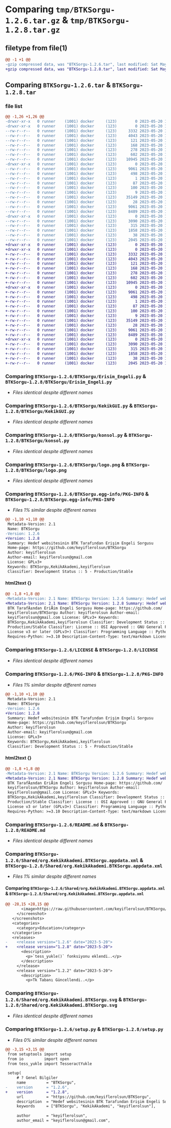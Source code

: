 # Comparing `tmp/BTKSorgu-1.2.6.tar.gz` & `tmp/BTKSorgu-1.2.8.tar.gz`

## filetype from file(1)

```diff
@@ -1 +1 @@
-gzip compressed data, was "BTKSorgu-1.2.6.tar", last modified: Sat May 20 19:05:07 2023, max compression
+gzip compressed data, was "BTKSorgu-1.2.8.tar", last modified: Sat May 20 19:31:22 2023, max compression
```

## Comparing `BTKSorgu-1.2.6.tar` & `BTKSorgu-1.2.8.tar`

### file list

```diff
@@ -1,26 +1,26 @@
-drwxr-xr-x   0 runner    (1001) docker     (123)        0 2023-05-20 19:05:07.246817 BTKSorgu-1.2.6/
-drwxr-xr-x   0 runner    (1001) docker     (123)        0 2023-05-20 19:05:07.242817 BTKSorgu-1.2.6/BTKSorgu/
--rw-r--r--   0 runner    (1001) docker     (123)     3332 2023-05-20 19:04:16.000000 BTKSorgu-1.2.6/BTKSorgu/Erisim_Engeli.py
--rw-r--r--   0 runner    (1001) docker     (123)     4043 2023-05-20 19:04:16.000000 BTKSorgu-1.2.6/BTKSorgu/KekikGUI.py
--rw-r--r--   0 runner    (1001) docker     (123)      121 2023-05-20 19:04:16.000000 BTKSorgu-1.2.6/BTKSorgu/__init__.py
--rw-r--r--   0 runner    (1001) docker     (123)      168 2023-05-20 19:04:16.000000 BTKSorgu-1.2.6/BTKSorgu/arayuz.py
--rw-r--r--   0 runner    (1001) docker     (123)      278 2023-05-20 19:04:16.000000 BTKSorgu-1.2.6/BTKSorgu/ekstra.py
--rw-r--r--   0 runner    (1001) docker     (123)      602 2023-05-20 19:04:16.000000 BTKSorgu-1.2.6/BTKSorgu/konsol.py
--rw-r--r--   0 runner    (1001) docker     (123)    10945 2023-05-20 19:04:16.000000 BTKSorgu-1.2.6/BTKSorgu/logo.png
-drwxr-xr-x   0 runner    (1001) docker     (123)        0 2023-05-20 19:05:07.246817 BTKSorgu-1.2.6/BTKSorgu.egg-info/
--rw-r--r--   0 runner    (1001) docker     (123)     9061 2023-05-20 19:04:41.000000 BTKSorgu-1.2.6/BTKSorgu.egg-info/PKG-INFO
--rw-r--r--   0 runner    (1001) docker     (123)      498 2023-05-20 19:04:41.000000 BTKSorgu-1.2.6/BTKSorgu.egg-info/SOURCES.txt
--rw-r--r--   0 runner    (1001) docker     (123)        1 2023-05-20 19:04:41.000000 BTKSorgu-1.2.6/BTKSorgu.egg-info/dependency_links.txt
--rw-r--r--   0 runner    (1001) docker     (123)       87 2023-05-20 19:04:41.000000 BTKSorgu-1.2.6/BTKSorgu.egg-info/entry_points.txt
--rw-r--r--   0 runner    (1001) docker     (123)      100 2023-05-20 19:04:41.000000 BTKSorgu-1.2.6/BTKSorgu.egg-info/requires.txt
--rw-r--r--   0 runner    (1001) docker     (123)        9 2023-05-20 19:04:41.000000 BTKSorgu-1.2.6/BTKSorgu.egg-info/top_level.txt
--rw-r--r--   0 runner    (1001) docker     (123)    35149 2023-05-20 19:04:16.000000 BTKSorgu-1.2.6/LICENSE
--rw-r--r--   0 runner    (1001) docker     (123)       28 2023-05-20 19:04:16.000000 BTKSorgu-1.2.6/MANIFEST.in
--rw-r--r--   0 runner    (1001) docker     (123)     9061 2023-05-20 19:05:07.246817 BTKSorgu-1.2.6/PKG-INFO
--rw-r--r--   0 runner    (1001) docker     (123)     8489 2023-05-20 19:04:16.000000 BTKSorgu-1.2.6/README.md
-drwxr-xr-x   0 runner    (1001) docker     (123)        0 2023-05-20 19:05:07.246817 BTKSorgu-1.2.6/Shared/
--rw-r--r--   0 runner    (1001) docker     (123)     3090 2023-05-20 19:04:16.000000 BTKSorgu-1.2.6/Shared/org.KekikAkademi.BTKSorgu.appdata.xml
--rw-r--r--   0 runner    (1001) docker     (123)      315 2023-05-20 19:04:16.000000 BTKSorgu-1.2.6/Shared/org.KekikAkademi.BTKSorgu.desktop
--rw-r--r--   0 runner    (1001) docker     (123)     1858 2023-05-20 19:04:16.000000 BTKSorgu-1.2.6/Shared/org.KekikAkademi.BTKSorgu.svg
--rw-r--r--   0 runner    (1001) docker     (123)       38 2023-05-20 19:05:07.246817 BTKSorgu-1.2.6/setup.cfg
--rw-r--r--   0 runner    (1001) docker     (123)     2045 2023-05-20 19:04:16.000000 BTKSorgu-1.2.6/setup.py
+drwxr-xr-x   0 runner    (1001) docker     (123)        0 2023-05-20 19:31:22.152994 BTKSorgu-1.2.8/
+drwxr-xr-x   0 runner    (1001) docker     (123)        0 2023-05-20 19:31:22.152994 BTKSorgu-1.2.8/BTKSorgu/
+-rw-r--r--   0 runner    (1001) docker     (123)     3332 2023-05-20 19:30:35.000000 BTKSorgu-1.2.8/BTKSorgu/Erisim_Engeli.py
+-rw-r--r--   0 runner    (1001) docker     (123)     4043 2023-05-20 19:30:35.000000 BTKSorgu-1.2.8/BTKSorgu/KekikGUI.py
+-rw-r--r--   0 runner    (1001) docker     (123)      121 2023-05-20 19:30:35.000000 BTKSorgu-1.2.8/BTKSorgu/__init__.py
+-rw-r--r--   0 runner    (1001) docker     (123)      168 2023-05-20 19:30:35.000000 BTKSorgu-1.2.8/BTKSorgu/arayuz.py
+-rw-r--r--   0 runner    (1001) docker     (123)      278 2023-05-20 19:30:35.000000 BTKSorgu-1.2.8/BTKSorgu/ekstra.py
+-rw-r--r--   0 runner    (1001) docker     (123)      602 2023-05-20 19:30:35.000000 BTKSorgu-1.2.8/BTKSorgu/konsol.py
+-rw-r--r--   0 runner    (1001) docker     (123)    10945 2023-05-20 19:30:35.000000 BTKSorgu-1.2.8/BTKSorgu/logo.png
+drwxr-xr-x   0 runner    (1001) docker     (123)        0 2023-05-20 19:31:22.152994 BTKSorgu-1.2.8/BTKSorgu.egg-info/
+-rw-r--r--   0 runner    (1001) docker     (123)     9061 2023-05-20 19:30:57.000000 BTKSorgu-1.2.8/BTKSorgu.egg-info/PKG-INFO
+-rw-r--r--   0 runner    (1001) docker     (123)      498 2023-05-20 19:30:57.000000 BTKSorgu-1.2.8/BTKSorgu.egg-info/SOURCES.txt
+-rw-r--r--   0 runner    (1001) docker     (123)        1 2023-05-20 19:30:57.000000 BTKSorgu-1.2.8/BTKSorgu.egg-info/dependency_links.txt
+-rw-r--r--   0 runner    (1001) docker     (123)       87 2023-05-20 19:30:57.000000 BTKSorgu-1.2.8/BTKSorgu.egg-info/entry_points.txt
+-rw-r--r--   0 runner    (1001) docker     (123)      100 2023-05-20 19:30:57.000000 BTKSorgu-1.2.8/BTKSorgu.egg-info/requires.txt
+-rw-r--r--   0 runner    (1001) docker     (123)        9 2023-05-20 19:30:57.000000 BTKSorgu-1.2.8/BTKSorgu.egg-info/top_level.txt
+-rw-r--r--   0 runner    (1001) docker     (123)    35149 2023-05-20 19:30:35.000000 BTKSorgu-1.2.8/LICENSE
+-rw-r--r--   0 runner    (1001) docker     (123)       28 2023-05-20 19:30:35.000000 BTKSorgu-1.2.8/MANIFEST.in
+-rw-r--r--   0 runner    (1001) docker     (123)     9061 2023-05-20 19:31:22.152994 BTKSorgu-1.2.8/PKG-INFO
+-rw-r--r--   0 runner    (1001) docker     (123)     8489 2023-05-20 19:30:35.000000 BTKSorgu-1.2.8/README.md
+drwxr-xr-x   0 runner    (1001) docker     (123)        0 2023-05-20 19:31:22.152994 BTKSorgu-1.2.8/Shared/
+-rw-r--r--   0 runner    (1001) docker     (123)     3090 2023-05-20 19:30:35.000000 BTKSorgu-1.2.8/Shared/org.KekikAkademi.BTKSorgu.appdata.xml
+-rw-r--r--   0 runner    (1001) docker     (123)      315 2023-05-20 19:30:35.000000 BTKSorgu-1.2.8/Shared/org.KekikAkademi.BTKSorgu.desktop
+-rw-r--r--   0 runner    (1001) docker     (123)     1858 2023-05-20 19:30:35.000000 BTKSorgu-1.2.8/Shared/org.KekikAkademi.BTKSorgu.svg
+-rw-r--r--   0 runner    (1001) docker     (123)       38 2023-05-20 19:31:22.152994 BTKSorgu-1.2.8/setup.cfg
+-rw-r--r--   0 runner    (1001) docker     (123)     2045 2023-05-20 19:30:35.000000 BTKSorgu-1.2.8/setup.py
```

### Comparing `BTKSorgu-1.2.6/BTKSorgu/Erisim_Engeli.py` & `BTKSorgu-1.2.8/BTKSorgu/Erisim_Engeli.py`

 * *Files identical despite different names*

### Comparing `BTKSorgu-1.2.6/BTKSorgu/KekikGUI.py` & `BTKSorgu-1.2.8/BTKSorgu/KekikGUI.py`

 * *Files identical despite different names*

### Comparing `BTKSorgu-1.2.6/BTKSorgu/konsol.py` & `BTKSorgu-1.2.8/BTKSorgu/konsol.py`

 * *Files identical despite different names*

### Comparing `BTKSorgu-1.2.6/BTKSorgu/logo.png` & `BTKSorgu-1.2.8/BTKSorgu/logo.png`

 * *Files identical despite different names*

### Comparing `BTKSorgu-1.2.6/BTKSorgu.egg-info/PKG-INFO` & `BTKSorgu-1.2.8/BTKSorgu.egg-info/PKG-INFO`

 * *Files 1% similar despite different names*

```diff
@@ -1,10 +1,10 @@
 Metadata-Version: 2.1
 Name: BTKSorgu
-Version: 1.2.6
+Version: 1.2.8
 Summary: Hedef websitesinin BTK Tarafından Erişim Engeli Sorgusu
 Home-page: https://github.com/keyiflerolsun/BTKSorgu
 Author: keyiflerolsun
 Author-email: keyiflerolsun@gmail.com
 License: GPLv3+
 Keywords: BTKSorgu,KekikAkademi,keyiflerolsun
 Classifier: Development Status :: 5 - Production/Stable
```

#### html2text {}

```diff
@@ -1,8 +1,8 @@
-Metadata-Version: 2.1 Name: BTKSorgu Version: 1.2.6 Summary: Hedef websitesinin
+Metadata-Version: 2.1 Name: BTKSorgu Version: 1.2.8 Summary: Hedef websitesinin
 BTK TarafÄ±ndan EriÅim Engeli Sorgusu Home-page: https://github.com/
 keyiflerolsun/BTKSorgu Author: keyiflerolsun Author-email:
 keyiflerolsun@gmail.com License: GPLv3+ Keywords:
 BTKSorgu,KekikAkademi,keyiflerolsun Classifier: Development Status :: 5 -
 Production/Stable Classifier: License :: OSI Approved :: GNU General Public
 License v3 or later (GPLv3+) Classifier: Programming Language :: Python :: 3
 Requires-Python: >=3.10 Description-Content-Type: text/markdown License-File:
```

### Comparing `BTKSorgu-1.2.6/LICENSE` & `BTKSorgu-1.2.8/LICENSE`

 * *Files identical despite different names*

### Comparing `BTKSorgu-1.2.6/PKG-INFO` & `BTKSorgu-1.2.8/PKG-INFO`

 * *Files 1% similar despite different names*

```diff
@@ -1,10 +1,10 @@
 Metadata-Version: 2.1
 Name: BTKSorgu
-Version: 1.2.6
+Version: 1.2.8
 Summary: Hedef websitesinin BTK Tarafından Erişim Engeli Sorgusu
 Home-page: https://github.com/keyiflerolsun/BTKSorgu
 Author: keyiflerolsun
 Author-email: keyiflerolsun@gmail.com
 License: GPLv3+
 Keywords: BTKSorgu,KekikAkademi,keyiflerolsun
 Classifier: Development Status :: 5 - Production/Stable
```

#### html2text {}

```diff
@@ -1,8 +1,8 @@
-Metadata-Version: 2.1 Name: BTKSorgu Version: 1.2.6 Summary: Hedef websitesinin
+Metadata-Version: 2.1 Name: BTKSorgu Version: 1.2.8 Summary: Hedef websitesinin
 BTK TarafÄ±ndan EriÅim Engeli Sorgusu Home-page: https://github.com/
 keyiflerolsun/BTKSorgu Author: keyiflerolsun Author-email:
 keyiflerolsun@gmail.com License: GPLv3+ Keywords:
 BTKSorgu,KekikAkademi,keyiflerolsun Classifier: Development Status :: 5 -
 Production/Stable Classifier: License :: OSI Approved :: GNU General Public
 License v3 or later (GPLv3+) Classifier: Programming Language :: Python :: 3
 Requires-Python: >=3.10 Description-Content-Type: text/markdown License-File:
```

### Comparing `BTKSorgu-1.2.6/README.md` & `BTKSorgu-1.2.8/README.md`

 * *Files identical despite different names*

### Comparing `BTKSorgu-1.2.6/Shared/org.KekikAkademi.BTKSorgu.appdata.xml` & `BTKSorgu-1.2.8/Shared/org.KekikAkademi.BTKSorgu.appdata.xml`

 * *Files 1% similar despite different names*

#### Comparing `BTKSorgu-1.2.6/Shared/org.KekikAkademi.BTKSorgu.appdata.xml` & `BTKSorgu-1.2.8/Shared/org.KekikAkademi.BTKSorgu.appdata.xml`

```diff
@@ -28,15 +28,15 @@
       <image>https://raw.githubusercontent.com/keyiflerolsun/BTKSorgu/main/.github/icons/SS.png</image>
     </screenshot>
   </screenshots>
   <categories>
     <category>Education</category>
   </categories>
   <releases>
-    <release version="1.2.6" date="2023-5-20">
+    <release version="1.2.8" date="2023-5-20">
       <description>
         <p>`tess_yukle()` fonksiyonu eklendi..</p>
       </description>
     </release>
     <release version="1.2.2" date="2023-5-20">
       <description>
         <p>Tk Tabanı Güncellendi..</p>
```

### Comparing `BTKSorgu-1.2.6/Shared/org.KekikAkademi.BTKSorgu.svg` & `BTKSorgu-1.2.8/Shared/org.KekikAkademi.BTKSorgu.svg`

 * *Files identical despite different names*

### Comparing `BTKSorgu-1.2.6/setup.py` & `BTKSorgu-1.2.8/setup.py`

 * *Files 0% similar despite different names*

```diff
@@ -3,15 +3,15 @@
 from setuptools import setup
 from io         import open
 from tess_yukle import TesseractYukle
 
 setup(
     # ? Genel Bilgiler
     name         = "BTKSorgu",
-    version      = "1.2.6",
+    version      = "1.2.8",
     url          = "https://github.com/keyiflerolsun/BTKSorgu",
     description  = "Hedef websitesinin BTK Tarafından Erişim Engeli Sorgusu",
     keywords     = ["BTKSorgu", "KekikAkademi", "keyiflerolsun"],
 
     author       = "keyiflerolsun",
     author_email = "keyiflerolsun@gmail.com",
```

